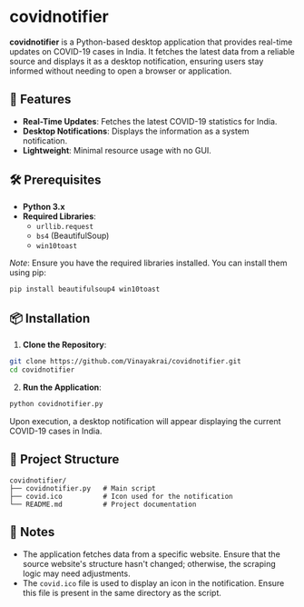 # covidnotifier

**covidnotifier** is a Python-based desktop application that provides real-time updates on COVID-19 cases in India. It fetches the latest data from a reliable source and displays it as a desktop notification, ensuring users stay informed without needing to open a browser or application.

## 🦠 Features

- **Real-Time Updates**: Fetches the latest COVID-19 statistics for India.
- **Desktop Notifications**: Displays the information as a system notification.
- **Lightweight**: Minimal resource usage with no GUI.

## 🛠️ Prerequisites

- **Python 3.x**
- **Required Libraries**:
  - `urllib.request`
  - `bs4` (BeautifulSoup)
  - `win10toast`

*Note*: Ensure you have the required libraries installed. You can install them using pip:

```bash
pip install beautifulsoup4 win10toast
```

## 📦 Installation

1. **Clone the Repository**:

```bash
git clone https://github.com/Vinayakrai/covidnotifier.git
cd covidnotifier
```

2. **Run the Application**:

```bash
python covidnotifier.py
```

Upon execution, a desktop notification will appear displaying the current COVID-19 cases in India.

## 📁 Project Structure

```
covidnotifier/
├── covidnotifier.py   # Main script
├── covid.ico          # Icon used for the notification
└── README.md          # Project documentation
```

## 📝 Notes

- The application fetches data from a specific website. Ensure that the source website's structure hasn't changed; otherwise, the scraping logic may need adjustments.
- The `covid.ico` file is used to display an icon in the notification. Ensure this file is present in the same directory as the script.



